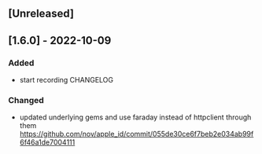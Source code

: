 ## [Unreleased]

## [1.6.0] - 2022-10-09

### Added

- start recording CHANGELOG

### Changed

- updated underlying gems and use faraday instead of httpclient through them https://github.com/nov/apple_id/commit/055de30ce6f7beb2e034ab99f6f46a1de7004111